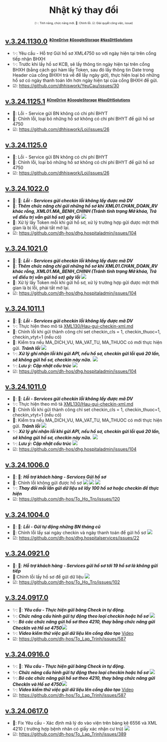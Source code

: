 <div align="center">

# Nhật ký thay đổi</div>

<div align="center" style="font-size:xx-small">(✨: Tính năng, chức năng mới. 🐛: Chỉnh lỗi. ☑: Giải quyết công việc, issue) </div>

#

## [v.3.24.1130.0]() <sub><sup><sup>[⬇️OneDrive](https://code-dh-hospital.github.io/directTo/?&redirect_url=https%3A%2F%2Fo-dh-007-default-rtdb.asia-southeast1.firebasedatabase.app%2FdirectTo%2FHospitalServicesexe%2F32411300-OneDrive.json) [⬇️GoogleStorage](https://code-dh-hospital.github.io/directTo/?&redirect_url=https%3A%2F%2Fo-dh-007-default-rtdb.asia-southeast1.firebasedatabase.app%2FdirectTo%2FHospitalServicesexe%2F32411300-GoogleStorage.json) [⬇️NasDHSolutions](https://code-dh-hospital.github.io/directTo/?&redirect_url=https%3A%2F%2Fo-dh-007-default-rtdb.asia-southeast1.firebasedatabase.app%2FdirectTo%2FHospitalServicesexe%2F32411300-NasDHSolutions.json)</sup></sup></sub>
- ✨: Yêu cầu - Hỗ trợ Gửi hồ sơ XML4750 so với ngày hiện tại trên cổng tiếp nhận BHXH
- ✨: Trước khi lấy hồ sơ KCB, sẽ lấy thông tin ngày hiện tại trên cổng BHXH (bằng cách gọi hàm lấy Token, sau đó lấy thông tin Date trong Header của cổng BHXH trả về để lấy ngày giờ), thực hiện loại bỏ những hồ sơ có ngày thanh toán lớn hơn ngày hiện tại của cổng BHXH để gửi.
- ☑: https://github.com/dhhiswork/YeuCau/issues/30

## [v.3.24.1125.1]() <sub><sup><sup>[⬇️OneDrive](https://code-dh-hospital.github.io/directTo/?&redirect_url=https%3A%2F%2Fo-dh-007-default-rtdb.asia-southeast1.firebasedatabase.app%2FdirectTo%2FHospitalServicesexe%2F32411251-OneDrive.json) [⬇️GoogleStorage](https://code-dh-hospital.github.io/directTo/?&redirect_url=https%3A%2F%2Fo-dh-007-default-rtdb.asia-southeast1.firebasedatabase.app%2FdirectTo%2FHospitalServicesexe%2F32411251-GoogleStorage.json) [⬇️NasDHSolutions](https://code-dh-hospital.github.io/directTo/?&redirect_url=https%3A%2F%2Fo-dh-007-default-rtdb.asia-southeast1.firebasedatabase.app%2FdirectTo%2FHospitalServicesexe%2F32411251-NasDHSolutions.json)</sup></sup></sub>
- 🐛: Lỗi - Service gửi BN không có chi phí BHYT
- 🐛: Chỉnh lỗi, loại bỏ những hồ sơ không có chi phí BHYT để gửi hồ sơ 4750
- ☑: https://github.com/dhhiswork/Loi/issues/26

## [v.3.24.1125.0]()
- 🐛: Lỗi - Service gửi BN không có chi phí BHYT
- 🐛: Chỉnh lỗi, loại bỏ những hồ sơ không có chi phí BHYT để gửi hồ sơ 4750
- ☑: https://github.com/dhhiswork/Loi/issues/26

## [v.3.24.1022.0]()
- 🐛: **💼**: **_Lỗi - Services gửi checkin lỗi không lấy được mã  DV_**
- 🐛: ***Thêm chức năng chỉ gửi những hồ sơ khi XML01.CHAN_DOAN_RV khác rỗng, XML01.MA_BENH_CHINH (Tránh tình trạng Mở khóa, Trả về điều trị vẫn gửi hồ sơ) gây lỗi*** ![](https://i.imgur.com/X8QH4WV.png)
- 🐛: Xử lý lấy Token mỗi khi gửi hồ sơ, xử lý trường hợp gửi được một thời gian là bị lỗi, phải tắt mở lại.
- ☑: https://github.com/dh-hos/dhg.hospitaladmin/issues/104

## [v.3.24.1021.0]()
- 🐛: **💼**: **_Lỗi - Services gửi checkin lỗi không lấy được mã  DV_**
- 🐛: ***Thêm chức năng chỉ gửi những hồ sơ khi XML01.CHAN_DOAN_RV khác rỗng, XML01.MA_BENH_CHINH (Tránh tình trạng Mở khóa, Trả về điều trị vẫn gửi hồ sơ) gây lỗi*** ![](https://i.imgur.com/X8QH4WV.png)
- 🐛: Xử lý lấy Token mỗi khi gửi hồ sơ, xử lý trường hợp gửi được một thời gian là bị lỗi, phải tắt mở lại.
- ☑: https://github.com/dh-hos/dhg.hospitaladmin/issues/104

## [v.3.24.1011.1]()
- 🐛: **💼**: **_Lỗi - Services gửi checkin lỗi không lấy được mã  DV_**
- ✨: Thực hiện theo mô tả [XML130/Hau-gui-checkin-xml.md](https://github.com/dh-hos/Mo-ta-he-thong/blob/main/XML130/Hau-gui-checkin-xml.md)
- 🐛: Chỉnh lỗi khi gửi thành công chỉ set checkin_cls = 1, checkin_thuoc=1, checkin_vtyt=1 (nếu có)
- 🐛: Kiểm tra nếu MA_DICH_VU, MA_VAT_TU, MA_THUOC có mới thực hiện gửi. ***Tránh lỗi*** ![](https://i.imgur.com/q1385Ty.png)
- ✨: ***Xử lý ghi nhận lỗi khi gửi API, nếu hồ sơ, checkin gửi lỗi quá 20 lần, sẽ không gửi hồ sơ, checkin này nữa.*** ![](https://i.imgur.com/fpLAau6.gif)
- ✨: ***Lưu ý: Cập nhật cấu trúc*** ![](https://i.imgur.com/0QT8JzM.png)
- ☑: https://github.com/dh-hos/dhg.hospitaladmin/issues/104

## [v.3.24.1011.0]()
- 🐛: **💼**: **_Lỗi - Services gửi checkin lỗi không lấy được mã  DV_**
- ✨: Thực hiện theo mô tả [XML130/Hau-gui-checkin-xml.md](https://github.com/dh-hos/Mo-ta-he-thong/blob/main/XML130/Hau-gui-checkin-xml.md)
- 🐛: Chỉnh lỗi khi gửi thành công chỉ set checkin_cls = 1, checkin_thuoc=1, checkin_vtyt=1 (nếu có)
- 🐛: Kiểm tra nếu MA_DICH_VU, MA_VAT_TU, MA_THUOC có mới thực hiện gửi. ***Tránh lỗi*** ![](https://i.imgur.com/q1385Ty.png)
- ✨: ***Xử lý ghi nhận lỗi khi gửi API, nếu hồ sơ, checkin gửi lỗi quá 20 lần, sẽ không gửi hồ sơ, checkin này nữa.*** ![](https://i.imgur.com/fpLAau6.gif)
- ✨: ***Lưu ý: Cập nhật cấu trúc*** ![](https://i.imgur.com/0QT8JzM.png)
- ☑: https://github.com/dh-hos/dhg.hospitaladmin/issues/104

## [v.3.24.1006.0]()
- 🐛: **💼**: **_Hỗ trợ khách hàng - Services Gửi hồ sơ_**
- 🐛: Chỉnh lỗi không gửi được hồ sơ ![](https://i.imgur.com/zY0FnCO.png) ![](https://i.imgur.com/yt5eWwh.png) ![](https://i.imgur.com/x3Bgyaf.png)
- ✨: ***Thay đổi mỗi lần gửi dữ liệu sẽ lấy 100 hồ sơ hoặc checkin để thực hiện***
- ☑: https://github.com/dh-hos/To_Ho_Tro/issues/120

## [v.3.24.1004.0]()
- 🐛: **💼**: **_Lỗi - Gửi tự động những BN tháng cũ_**
- 🐛: Chỉnh lỗi lấy sai ngày checkin và ngày thanh toán để gửi hồ sơ ![](https://i.imgur.com/gQv1VUc.png)
- ☑: https://github.com/dh-hos/dhg.hospitalservices/issues/22

## [v.3.24.0921.0]()
- 🐛: **💼**: **_Hỗ trợ khách hàng - Services gửi hồ sơ tới 19 hồ sơ là không gửi tiếp_**
- 🐛:Chỉnh lỗi lấy hồ sơ để gửi dữ liệu ![](https://i.imgur.com/D0OAJ9a.gif)
- ☑: https://github.com/dh-hos/To_Ho_Tro/issues/102

## [v.3.24.0917.0]()
- ✨: **💼**: **_Yêu cầu - Thực hiện gửi bảng Check in tự động._**
- ✨: ***Chức năng cấu hình gửi tự động theo loại checkin hoặc hồ sơ*** ![](https://i.imgur.com/cAuOKkF.png)
- ✨: ***Bỏ các chức năng gửi hồ sơ theo 4210, thay bằng chức năng gửi CheckIn và Hồ sơ 4750***![](https://i.imgur.com/if3yoev.png)
- ✨: ***Video kiểm thử việc gửi dữ liệu lên cổng đào tạo*** [Video](https://www.youtube.com/watch?v=KBXGYXtGaG0)
- ☑: https://github.com/dh-hos/To_Lap_Trinh/issues/587

## [v.3.24.0916.0]()
- ✨: **💼**: **_Yêu cầu - Thực hiện gửi bảng Check in tự động._**
- ✨: ***Chức năng cấu hình gửi tự động theo loại checkin hoặc hồ sơ*** ![](https://i.imgur.com/cAuOKkF.png)
- ✨: ***Bỏ các chức năng gửi hồ sơ theo 4210, thay bằng chức năng gửi CheckIn và Hồ sơ 4750***![](https://i.imgur.com/if3yoev.png)
- ✨: ***Video kiểm thử việc gửi dữ liệu lên cổng đào tạo*** [Video](https://www.youtube.com/watch?v=KBXGYXtGaG0)
- ☑: https://github.com/dh-hos/To_Lap_Trinh/issues/587

## [v.3.24.0617.0]()
- 🐛: Fix Yêu cầu - Xác định mã lý do vào viện trên bảng kê 6556 và XML 4210 ( trường hợp bệnh nhân có giấy xác nhận cư trú) ![](https://i.imgur.com/lJrTENa.png)
- ☑: https://github.com/dh-hos/To_Lap_Trinh/issues/389